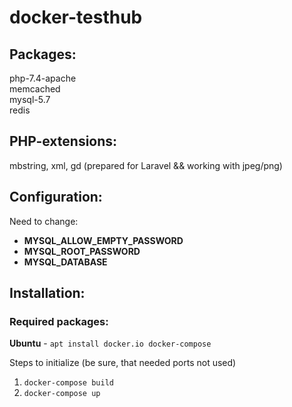 # docker-testhub

## Packages:

php-7.4-apache<br> memcached<br> mysql-5.7<br> redis<br>

## PHP-extensions:

mbstring, xml, gd (prepared for Laravel && working with jpeg/png)

## Configuration:

Need to change:<br>
* **MYSQL_ALLOW_EMPTY_PASSWORD**<br>
* **MYSQL_ROOT_PASSWORD**<br>
* **MYSQL_DATABASE**<br>

## Installation:<br>

### Required packages:
**Ubuntu** - `apt install docker.io docker-compose`

Steps to initialize (be sure, that needed ports not used)
1. `docker-compose build`
1. `docker-compose up`
